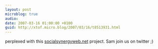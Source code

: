 ```yaml
---
layout: post
microblog: true
audio: 
date: 2007-03-16 01:00:00 +0100
guid: http://xtof.micro.blog/2007/03/16/t8513931.html
---
```

perplexed with this [socialsynergyweb.net](http://socialsynergyweb.net/) project. Sam join us on twitter ;)
